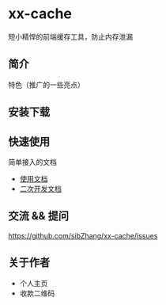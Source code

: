 # xx-cache
短小精悍的前端缓存工具，防止内存泄漏

## 简介

特色（推广的一些亮点）

## 安装下载

## 快速使用

简单接入的文档

- [使用文档](./doc/use/README.md)
- [二次开发文档](./doc/dev/README.md)

## 交流 && 提问

https://github.com/sibZhang/xx-cache/issues

## 关于作者

- 个人主页
- 收款二维码

